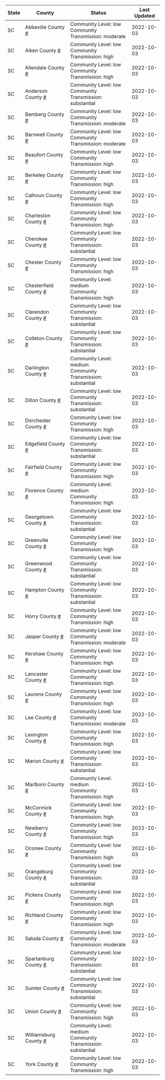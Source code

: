 State | County | Status | Last Updated
--- | --- | --- | --- 
SC | Abbeville County <a href="#abbeville_county">#</a> | <a name="abbeville_county"></a>Community Level: low<br/>Community Transmission: moderate | 2022-10-03
SC | Aiken County <a href="#aiken_county">#</a> | <a name="aiken_county"></a>Community Level: low<br/>Community Transmission: high | 2022-10-03
SC | Allendale County <a href="#allendale_county">#</a> | <a name="allendale_county"></a>Community Level: low<br/>Community Transmission: high | 2022-10-03
SC | Anderson County <a href="#anderson_county">#</a> | <a name="anderson_county"></a>Community Level: low<br/>Community Transmission: substantial | 2022-10-03
SC | Bamberg County <a href="#bamberg_county">#</a> | <a name="bamberg_county"></a>Community Level: low<br/>Community Transmission: moderate | 2022-10-03
SC | Barnwell County <a href="#barnwell_county">#</a> | <a name="barnwell_county"></a>Community Level: low<br/>Community Transmission: moderate | 2022-10-03
SC | Beaufort County <a href="#beaufort_county">#</a> | <a name="beaufort_county"></a>Community Level: low<br/>Community Transmission: high | 2022-10-03
SC | Berkeley County <a href="#berkeley_county">#</a> | <a name="berkeley_county"></a>Community Level: low<br/>Community Transmission: high | 2022-10-03
SC | Calhoun County <a href="#calhoun_county">#</a> | <a name="calhoun_county"></a>Community Level: low<br/>Community Transmission: high | 2022-10-03
SC | Charleston County <a href="#charleston_county">#</a> | <a name="charleston_county"></a>Community Level: low<br/>Community Transmission: high | 2022-10-03
SC | Cherokee County <a href="#cherokee_county">#</a> | <a name="cherokee_county"></a>Community Level: low<br/>Community Transmission: substantial | 2022-10-03
SC | Chester County <a href="#chester_county">#</a> | <a name="chester_county"></a>Community Level: low<br/>Community Transmission: high | 2022-10-03
SC | Chesterfield County <a href="#chesterfield_county">#</a> | <a name="chesterfield_county"></a>Community Level: medium<br/>Community Transmission: high | 2022-10-03
SC | Clarendon County <a href="#clarendon_county">#</a> | <a name="clarendon_county"></a>Community Level: low<br/>Community Transmission: substantial | 2022-10-03
SC | Colleton County <a href="#colleton_county">#</a> | <a name="colleton_county"></a>Community Level: low<br/>Community Transmission: substantial | 2022-10-03
SC | Darlington County <a href="#darlington_county">#</a> | <a name="darlington_county"></a>Community Level: medium<br/>Community Transmission: substantial | 2022-10-03
SC | Dillon County <a href="#dillon_county">#</a> | <a name="dillon_county"></a>Community Level: low<br/>Community Transmission: substantial | 2022-10-03
SC | Dorchester County <a href="#dorchester_county">#</a> | <a name="dorchester_county"></a>Community Level: low<br/>Community Transmission: high | 2022-10-03
SC | Edgefield County <a href="#edgefield_county">#</a> | <a name="edgefield_county"></a>Community Level: low<br/>Community Transmission: substantial | 2022-10-03
SC | Fairfield County <a href="#fairfield_county">#</a> | <a name="fairfield_county"></a>Community Level: low<br/>Community Transmission: high | 2022-10-03
SC | Florence County <a href="#florence_county">#</a> | <a name="florence_county"></a>Community Level: medium<br/>Community Transmission: high | 2022-10-03
SC | Georgetown County <a href="#georgetown_county">#</a> | <a name="georgetown_county"></a>Community Level: low<br/>Community Transmission: substantial | 2022-10-03
SC | Greenville County <a href="#greenville_county">#</a> | <a name="greenville_county"></a>Community Level: low<br/>Community Transmission: high | 2022-10-03
SC | Greenwood County <a href="#greenwood_county">#</a> | <a name="greenwood_county"></a>Community Level: low<br/>Community Transmission: substantial | 2022-10-03
SC | Hampton County <a href="#hampton_county">#</a> | <a name="hampton_county"></a>Community Level: low<br/>Community Transmission: substantial | 2022-10-03
SC | Horry County <a href="#horry_county">#</a> | <a name="horry_county"></a>Community Level: low<br/>Community Transmission: high | 2022-10-03
SC | Jasper County <a href="#jasper_county">#</a> | <a name="jasper_county"></a>Community Level: low<br/>Community Transmission: moderate | 2022-10-03
SC | Kershaw County <a href="#kershaw_county">#</a> | <a name="kershaw_county"></a>Community Level: low<br/>Community Transmission: high | 2022-10-03
SC | Lancaster County <a href="#lancaster_county">#</a> | <a name="lancaster_county"></a>Community Level: low<br/>Community Transmission: high | 2022-10-03
SC | Laurens County <a href="#laurens_county">#</a> | <a name="laurens_county"></a>Community Level: low<br/>Community Transmission: high | 2022-10-03
SC | Lee County <a href="#lee_county">#</a> | <a name="lee_county"></a>Community Level: low<br/>Community Transmission: moderate | 2022-10-03
SC | Lexington County <a href="#lexington_county">#</a> | <a name="lexington_county"></a>Community Level: low<br/>Community Transmission: high | 2022-10-03
SC | Marion County <a href="#marion_county">#</a> | <a name="marion_county"></a>Community Level: low<br/>Community Transmission: substantial | 2022-10-03
SC | Marlboro County <a href="#marlboro_county">#</a> | <a name="marlboro_county"></a>Community Level: medium<br/>Community Transmission: high | 2022-10-03
SC | McCormick County <a href="#mccormick_county">#</a> | <a name="mccormick_county"></a>Community Level: low<br/>Community Transmission: high | 2022-10-03
SC | Newberry County <a href="#newberry_county">#</a> | <a name="newberry_county"></a>Community Level: low<br/>Community Transmission: high | 2022-10-03
SC | Oconee County <a href="#oconee_county">#</a> | <a name="oconee_county"></a>Community Level: low<br/>Community Transmission: high | 2022-10-03
SC | Orangeburg County <a href="#orangeburg_county">#</a> | <a name="orangeburg_county"></a>Community Level: low<br/>Community Transmission: substantial | 2022-10-03
SC | Pickens County <a href="#pickens_county">#</a> | <a name="pickens_county"></a>Community Level: low<br/>Community Transmission: high | 2022-10-03
SC | Richland County <a href="#richland_county">#</a> | <a name="richland_county"></a>Community Level: low<br/>Community Transmission: high | 2022-10-03
SC | Saluda County <a href="#saluda_county">#</a> | <a name="saluda_county"></a>Community Level: low<br/>Community Transmission: moderate | 2022-10-03
SC | Spartanburg County <a href="#spartanburg_county">#</a> | <a name="spartanburg_county"></a>Community Level: low<br/>Community Transmission: substantial | 2022-10-03
SC | Sumter County <a href="#sumter_county">#</a> | <a name="sumter_county"></a>Community Level: low<br/>Community Transmission: substantial | 2022-10-03
SC | Union County <a href="#union_county">#</a> | <a name="union_county"></a>Community Level: low<br/>Community Transmission: high | 2022-10-03
SC | Williamsburg County <a href="#williamsburg_county">#</a> | <a name="williamsburg_county"></a>Community Level: medium<br/>Community Transmission: substantial | 2022-10-03
SC | York County <a href="#york_county">#</a> | <a name="york_county"></a>Community Level: low<br/>Community Transmission: high | 2022-10-03

